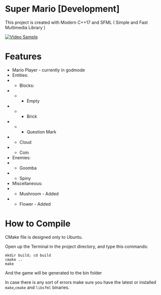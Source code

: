 # Super Mario [Development]
This project is created with Modern C++17 and SFML ( Simple and Fast Multimedia Library )

[![Video Sample](https://img.youtube.com/vi/5ow_ju4iNLo/0.jpg)](https://www.youtube.com/watch?v=5ow_ju4iNLo)

# Features
* Mario Player - currently in godmode
* Entities:
* - Blocks:
* - - Empty
* - - Brick
* - - Question Mark
* - Cloud
* - Coin
* Enemies:
* - Goomba
* - Spiny
* Miscellaneous:
* - Mushroom - Added
* - Flower - Added

# How to Compile
CMake file is designed only to Ubuntu.

Open up the Terminal in the project directory, and type this commands:
```
mkdir build; cd build
cmake ..
make
```
And the game will be generated to the bin folder

In case there is any sort of errors make sure you have the latest or installed `make`,`cmake` and `libsfml` binaries.